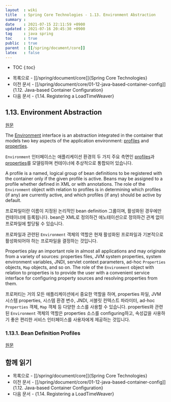 ```yaml
---
layout  : wiki
title   : Spring Core Technologies - 1.13. Environment Abstraction
summary : 
date    : 2021-07-15 22:11:59 +0900
updated : 2021-07-16 20:45:30 +0900
tag     : java spring
toc     : true
public  : true
parent  : [[/spring/document/core]]
latex   : false
---
```

* TOC
{:toc}

- 목록으로 - [[/spring/document/core]]{Spring Core Technologies}
- 이전 문서 - [[/spring/document/core/01-12-java-based-container-config]]{1.12. Java-based Container Configuration}
- 다음 문서 - {1.14. Registering a LoadTimeWeaver}

## 1.13. Environment Abstraction

[원문]( https://docs.spring.io/spring-framework/docs/5.3.7/reference/html/core.html#beans-environment )

>
The [Environment]( https://docs.spring.io/spring-framework/docs/5.3.7/javadoc-api/org/springframework/core/env/Environment.html ) interface is an abstraction integrated in the container that models two key aspects of the application environment: [profiles]( https://docs.spring.io/spring-framework/docs/5.3.7/reference/html/core.html#beans-definition-profiles ) and [properties]( https://docs.spring.io/spring-framework/docs/5.3.7/reference/html/core.html#beans-property-source-abstraction ).

`Environment` 인터페이스는 애플리케이션 환경의 두 가지 주요 측면인 [profiles]( https://docs.spring.io/spring-framework/docs/5.3.7/reference/html/core.html#beans-definition-profiles )과 [properties]( https://docs.spring.io/spring-framework/docs/5.3.7/reference/html/core.html#beans-property-source-abstraction )를 모델링하며 컨테이너에 추상적으로 통합되어 있습니다.

>
A profile is a named, logical group of bean definitions to be registered with the container only if the given profile is active. Beans may be assigned to a profile whether defined in XML or with annotations. The role of the `Environment` object with relation to profiles is in determining which profiles (if any) are currently active, and which profiles (if any) should be active by default.

프로파일이란 이름이 지정된 논리적인 bean definition 그룹이며, 활성화된 경우에만 컨테이너에 등록됩니다.
bean은 XML로 정의하건 애노테이션으로 정의하건 관계 없이 프로파일에 할당될 수 있습니다.

프로파일과 관련된 `Environment` 객체의 역할은 현재 활성화된 프로파일과 기본적으로 활성화되어야 하는 프로파일을 결정하는 것입니다.

>
Properties play an important role in almost all applications and may originate from a variety of sources: properties files, JVM system properties, system environment variables, JNDI, servlet context parameters, ad-hoc `Properties` objects, `Map` objects, and so on. The role of the `Environment` object with relation to properties is to provide the user with a convenient service interface for configuring property sources and resolving properties from them.

프로퍼티는 거의 모든 애플리케이션에서 중요한 역할을 하며, properties 파일, JVM 시스템 properties, 시스템 환경 변수, JNDI, 서블릿 컨텍스트 파라미터, ad-hoc `Properties` 객체, `Map` 객체 등 다양한 소스를 사용할 수 있습니다.
properties와 관련된 `Environment` 객체의 역할은 properties 소스를 configuring하고, 속성값을 사용하기 좋은 편리한 서비스 인터페이스를 사용자에게 제공하는 것입니다.

### 1.13.1. Bean Definition Profiles

[원문]( https://docs.spring.io/spring-framework/docs/5.3.7/reference/html/core.html#beans-definition-profiles )


## 함께 읽기

- 목록으로 - [[/spring/document/core]]{Spring Core Technologies}
- 이전 문서 - [[/spring/document/core/01-12-java-based-container-config]]{1.12. Java-based Container Configuration}
- 다음 문서 - {1.14. Registering a LoadTimeWeaver}

